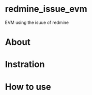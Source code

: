 redmine_issue_evm
===

EVM using the isuue of redmine

About
===

Instration
===

How to use
===




